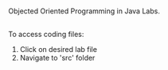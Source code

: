 #
Objected Oriented Programming in Java Labs.

##
To access coding files:

1. Click on desired lab file
2. Navigate to 'src' folder

 
 
